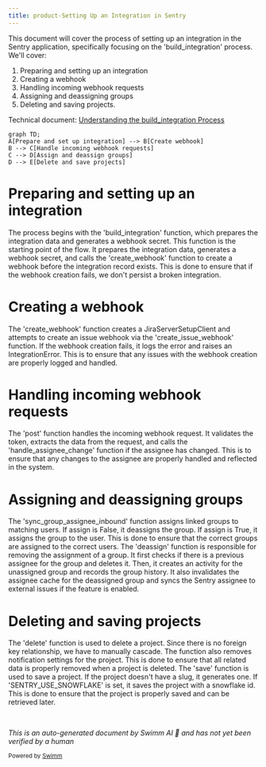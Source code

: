 ```yaml
---
title: product-Setting Up an Integration in Sentry
---
```

This document will cover the process of setting up an integration in the Sentry application, specifically focusing on the 'build_integration' process. We'll cover:

1. Preparing and setting up an integration
2. Creating a webhook
3. Handling incoming webhook requests
4. Assigning and deassigning groups
5. Deleting and saving projects.

Technical document: <SwmLink doc-title="Understanding the build_integration Process">[Understanding the build_integration Process](/.swm/understanding-the-build_integration-process.qz3a4y34.sw.md)</SwmLink>

```mermaid
graph TD;
A[Prepare and set up integration] --> B[Create webhook]
B --> C[Handle incoming webhook requests]
C --> D[Assign and deassign groups]
D --> E[Delete and save projects]
```

# Preparing and setting up an integration

The process begins with the 'build_integration' function, which prepares the integration data and generates a webhook secret. This function is the starting point of the flow. It prepares the integration data, generates a webhook secret, and calls the 'create_webhook' function to create a webhook before the integration record exists. This is done to ensure that if the webhook creation fails, we don't persist a broken integration.

# Creating a webhook

The 'create_webhook' function creates a JiraServerSetupClient and attempts to create an issue webhook via the 'create_issue_webhook' function. If the webhook creation fails, it logs the error and raises an IntegrationError. This is to ensure that any issues with the webhook creation are properly logged and handled.

# Handling incoming webhook requests

The 'post' function handles the incoming webhook request. It validates the token, extracts the data from the request, and calls the 'handle_assignee_change' function if the assignee has changed. This is to ensure that any changes to the assignee are properly handled and reflected in the system.

# Assigning and deassigning groups

The 'sync_group_assignee_inbound' function assigns linked groups to matching users. If assign is False, it deassigns the group. If assign is True, it assigns the group to the user. This is done to ensure that the correct groups are assigned to the correct users. The 'deassign' function is responsible for removing the assignment of a group. It first checks if there is a previous assignee for the group and deletes it. Then, it creates an activity for the unassigned group and records the group history. It also invalidates the assignee cache for the deassigned group and syncs the Sentry assignee to external issues if the feature is enabled.

# Deleting and saving projects

The 'delete' function is used to delete a project. Since there is no foreign key relationship, we have to manually cascade. The function also removes notification settings for the project. This is done to ensure that all related data is properly removed when a project is deleted. The 'save' function is used to save a project. If the project doesn't have a slug, it generates one. If 'SENTRY_USE_SNOWFLAKE' is set, it saves the project with a snowflake id. This is done to ensure that the project is properly saved and can be retrieved later.

&nbsp;

*This is an auto-generated document by Swimm AI 🌊 and has not yet been verified by a human*

<SwmMeta version="3.0.0" repo-id="Z2l0aHViJTNBJTNBc2VudHJ5LWRlbW8lM0ElM0FTd2ltbS1EZW1v" repo-name="sentry-demo" doc-type="product-flows"><sup>Powered by [Swimm](/)</sup></SwmMeta>
